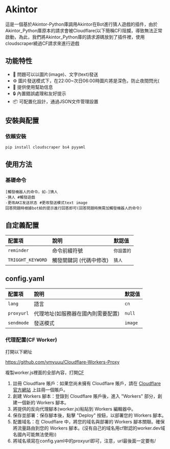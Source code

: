 # Akintor

這是一個基於Akintor-Python庫調用Akintor在Bot進行猜人遊戲的插件，由於Akintor_Python庫原本的請求會被Cloudflare(以下簡稱CF)阻攔，導致無法正常啟動，為此，我們將Akintor_Python庫的請求源碼放到了插件裡，使用cloudscraper繞過CF請求來進行遊戲

## 功能特性

- 🚀 問題可以以圖片(image)、文字(text)發送
- ⚙️ 圖片發送模式下，在22:00~次日06:00時圖片將是深色，防止夜間閃光(
- 💬 提供使用幫助信息
- 🔒 內置錯誤處理和友好提示
- 📦 可配置化設計，通過JSON文件管理設置

## 安裝與配置

### 依賴安裝

```
pip install cloudscraper bs4 pyyaml
```

## 使用方法

### 基礎命令

```
[觸發機器人的命令，如-]猜人
-猜人 #觸發遊戲
-更改AKI发送状态 #更改發送模式text image
回答問題時根據bot給的提示進行回答即可(回答問題時無需加觸發機器人的命令)
```

## 自定義配置


| 配置項            | 說明                    | 默認值     |
| :---------------- | :---------------------- | :--------- |
| `reminder`        | 命令前綴符號            | `你設置的` |
| `TRIGGHT_KEYWORD` | 觸發關鍵詞 (代碼中修改) | `猜人`     |

## config.yaml


| 配置項     | 說明                               | 默認值 |
| :--------- | :--------------------------------- | :----- |
| `lang`     | 語言                               | `cn`   |
| `proxyurl` | 代理地址(如服務器在國內則需要配置) | `null` |
| `sendmode` | 發送模式 | `image` |

### 代理配置(CF Worker)

打開以下網址

https://github.com/ymyuuu/Cloudflare-Workers-Proxy

複製worker.js裡面的全部內容，打開[CF](https://dash.cloudflare.com)

1. 註冊 Cloudflare 賬戶：如果您尚未擁有 Cloudflare 賬戶，請在 [Cloudflare 官方網站](https://www.cloudflare.com/) 上註冊一個賬戶。
2. 創建 Workers 腳本：登錄到 Cloudflare 賬戶後，進入 "Workers" 部分，創建一個新的 Workers 腳本。
3. 將提供的反向代理腳本(worker.js)粘貼到 Workers 編輯器中。
4. 保存並部署：保存腳本後，點擊 "Deploy" 按鈕，以部署您的 Workers 腳本。
5. 配置域名：在 Cloudflare 中，將您的域名與部署的 Workers 腳本關聯。確保將流量路由到您的 Workers 腳本。(沒有自己的域名用cf默認的worker.dev域名國內可能無法使用))
6. 將域名填寫在config.yaml中的proxyurl即可，注意，url最後面一定要有/